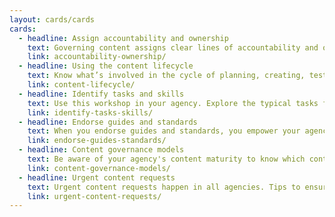 ```yaml
---
layout: cards/cards
cards:
  - headline: Assign accountability and ownership
    text: Governing content assigns clear lines of accountability and ownership, according to expertise.
    link: accountability-ownership/
  - headline: Using the content lifecycle
    text: Know what’s involved in the cycle of planning, creating, testing, and improving value for the user.
    link: content-lifecycle/
  - headline: Identify tasks and skills
    text: Use this workshop in your agency. Explore the typical tasks for each content lifecycle stage, and the skills you need to execute them.
    link: identify-tasks-skills/    
  - headline: Endorse guides and standards
    text: When you endorse guides and standards, you empower your agency to know what to do, and what not to do.
    link: endorse-guides-standards/
  - headline: Content governance models
    text: Be aware of your agency's content maturity to know which content governance model to apply.
    link: content-governance-models/
  - headline: Urgent content requests
    text: Urgent content requests happen in all agencies. Tips to ensure quality in the rush to publish.
    link: urgent-content-requests/
---
```

